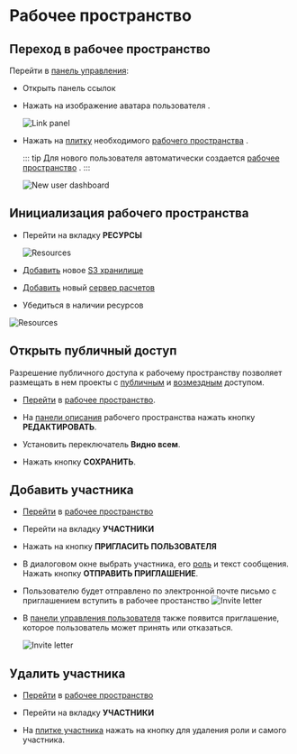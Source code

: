 # Рабочее пространство

## Переход в рабочее пространство

Перейти в [панель управления](/desc/dashboard.md):

- Открыть панель ссылок <span class='iconify-inline' data-icon='ph:number-circle-one-fill' style="color: red"></span>
- Нажать на изображение аватара пользователя <span class='iconify-inline' data-icon='ph:number-circle-two-fill' style="color: red"></span>.

  ![Link panel](/images/common/user_link_panel.png)

- Нажать на [плитку](/desc/dashboard.md#структура-плитки-рабочего-пространства) необходимого [рабочего пространства][1] <span class='iconify-inline' data-icon='ph:number-circle-one-fill' style="color: red"></span>.

  ::: tip <span class="iconify" data-icon="mdi:information" style="color: #42b983; font-size: 24px;"></span>
  Для нового пользователя автоматически создается [рабочее пространство][1] <span class='iconify-inline' data-icon='ph:number-circle-one-fill' style="color: red"></span>.
  :::

  ![New user dashboard](/images/common/dashboard_user_new.png)

## Инициализация рабочего пространства

- Перейти на вкладку **РЕСУРСЫ**

  ![Resources](/images/common/dashboard_user_workspace_resources_new.png)

- [Добавить](./executor.md#добавление-в-рабочее-пространство) новое [S3 хранилище](/desc/s3.md)

- [Добавить](./s3.md#добавление-в-рабочее-пространство) новый [cервер расчетов](/desc/executor.md)

- Убедиться в наличии ресурсов

![Resources](/images/common/dashboard_user_workspace_resources.png)

## Открыть публичный доступ

Разрешение публичного доступа к рабочему пространству позволяет размещать в нем проекты с [публичным][2] и [возмездным][3] доступом.

- [Перейти][4] в [рабочее пространство][1].

- На [панели описания][5] рабочего пространства нажать кнопку **РЕДАКТИРОВАТЬ**.
- Установить переключатель **Видно всем**.
- Нажать кнопку **СОХРАНИТЬ**.

## Добавить участника

- [Перейти][4] в [рабочее пространство][1]

- Перейти на вкладку <span class='iconify-inline' data-icon='mdi:account-multiple'></span> **УЧАСТНИКИ**

- Нажать на кнопку **ПРИГЛАСИТЬ ПОЛЬЗОВАТЕЛЯ**

- В диалоговом окне выбрать участника, его [роль][8] и текст сообщения. Нажать кнопку **ОТПРАВИТЬ ПРИГЛАШЕНИЕ**.

- Пользователю будет отправлено по электронной почте письмо с приглашением вступить в рабочее простанство
  ![Invite letter](/images/common/dashboard_invite_letter.png)

- В [панели управления пользователя][7] также появится приглашение, которое пользователь может принять или отказаться.

  ![Invite letter](/images/common/dashboard_invitations.png)

## Удалить участника

- [Перейти][4] в [рабочее пространство][1]

- Перейти на вкладку <span class='iconify-inline' data-icon='mdi:account-multiple'></span> **УЧАСТНИКИ**

- На [плитке участника][6] нажать на кнопку <span class="iconify-inline" data-icon="mdi:close-circle"></span> для удаления роли и самого участника.

[1]: /desc/workspace.md
[2]: ./project.md#открыть-публичныи-доступ
[3]: ./project.md#oткрыть-возмедныи-доступ
[4]: ./workspace.md#переход-в-рабочее-пространство
[5]: /desc/workspace.md#панель-описания
[6]: /desc/workspace.html#структура-плитки-участника
[7]: /desc/dashboard.html#описание
[8]: /desc/workspace.html#типы-участников
